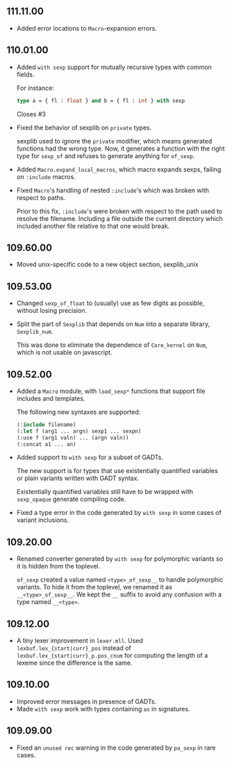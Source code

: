## 111.11.00

- Added error locations to `Macro`-expansion errors.

## 110.01.00

- Added `with sexp` support for mutually recursive types with common
  fields.

  For instance:

  ```ocaml
  type a = { fl : float } and b = { fl : int } with sexp
  ```

  Closes #3
- Fixed the behavior of sexplib on `private` types.

  sexplib used to ignore the `private` modifier, which means generated
  functions had the wrong type.  Now, it generates a function with the
  right type for `sexp_of` and refuses to generate anything for
  `of_sexp`.
- Added `Macro.expand_local_macros`, which macro expands sexps,
  failing on `:include` macros.
- Fixed `Macro`'s handling of nested `:include`'s which was broken
  with respect to paths.

  Prior to this fix, `:include`'s were broken with respect to the path
  used to resolve the filename.  Including a file outside the current
  directory which included another file relative to that one would
  break.

## 109.60.00

- Moved unix-specific code to a new object section, sexplib_unix

## 109.53.00

- Changed `sexp_of_float` to (usually) use as few digits as possible,
  without losing precision.
- Split the part of `Sexplib` that depends on `Num` into a separate
  library, `Sexplib_num`.

  This was done to eliminate the dependence of `Core_kernel` on `Num`,
  which is not usable on javascript.

## 109.52.00

- Added a `Macro` module, with `load_sexp*` functions that support
  file includes and templates.

  The following new syntaxes are supported:

  ```ocaml
  (:include filename)
  (:let f (arg1 ... argn) sexp1 ... sexpn)
  (:use f (arg1 valn) ... (argn valn))
  (:concat a1 ... an)
  ```
- Added support to `with sexp` for a subset of GADTs.

  The new support is for types that use existentially quantified
  variables or plain variants written with GADT syntax.

  Existentially quantified variables still have to be wrapped with
  `sexp_opaque` generate compiling code.
- Fixed a type error in the code generated by `with sexp` in some
  cases of variant inclusions.

## 109.20.00

- Renamed converter generated by `with sexp` for polymorphic variants so it is hidden from the toplevel.

  `of_sexp` created a value named `<type>_of_sexp__` to handle
  polymorphic variants.  To hide it from the toplevel, we renamed it as
  `__<type>_of_sexp__`.  We kept the `__` suffix to avoid any confusion
  with a type named `__<type>`.

## 109.12.00

- A tiny lexer improvement in `lexer.mll`.  Used
  `lexbuf.lex_{start|curr}_pos` instead of
  `lexbuf.lex_{start|curr}_p.pos_cnum` for computing the length of a
  lexeme since the difference is the same.

## 109.10.00

- Improved error messages in presence of GADTs.
- Made `with sexp` work with types containing `as` in signatures.

## 109.09.00

- Fixed an `unused rec` warning in the code generated by `pa_sexp` in
  rare cases.

